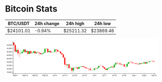# Bitcoin Stats

BTC/USDT|24h change|24h high|24h low|
|---|---|---|---|
|$24101.01|-0.94%|$25211.32|$23869.46|

<img src="./chart.svg">
